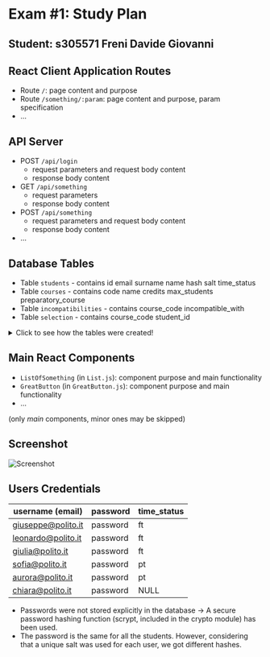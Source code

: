 # Exam #1: Study Plan
## Student: s305571 Freni Davide Giovanni 

## React Client Application Routes

- Route `/`: page content and purpose
- Route `/something/:param`: page content and purpose, param specification
- ...

## API Server

- POST `/api/login`
  - request parameters and request body content
  - response body content
- GET `/api/something`
  - request parameters
  - response body content
- POST `/api/something`
  - request parameters and request body content
  - response body content
- ...

## Database Tables

- Table `students` - contains id email surname name hash salt time_status
- Table `courses` - contains code name credits max_students preparatory_course
- Table `incompatibilities` - contains course_code incompatible_with
- Table `selection` - contains course_code student_id


<details>
  <summary>Click to see how the tables were created!</summary>

    CREATE TABLE IF NOT EXISTS "courses" (
    "code" TEXT PRIMARY KEY NOT NULL,
    "name" TEXT UNIQUE NOT NULL,
    "credits" INTEGER NOT NULL,
    "max_students" INTEGER,
    "preparatory_course" TEXT,
    FOREIGN KEY (preparatory_course) REFERENCES courses(code)	
    CHECK(
        typeof("code") = "text" AND
        length("code") = 7
    )
);

    CREATE TABLE IF NOT EXISTS "students" (
    "id" INTEGER PRIMARY KEY AUTOINCREMENT NOT NULL,
    "email" TEXT UNIQUE NOT NULL,
    "surname" TEXT NOT NULL,
    "name" TEXT NOT NULL,
    "hash" TEXT NOT NULL,
    "salt" TEXT UNIQUE NOT NULL,       
    "time_status" TEXT
);

    CREATE TABLE IF NOT EXISTS "selection" (
    "course_code" TEXT NOT NULL,
    "student_id" INTEGER NOT NULL,
    PRIMARY KEY (course_code, student_id),
    FOREIGN KEY(course_code) REFERENCES courses(code),	
    FOREIGN KEY(student_id) REFERENCES students(id)
);

    CREATE TABLE IF NOT EXISTS "incompatibilities" (
    "course_code" TEXT NOT NULL,
    "incompatible_with" TEXT NOT NULL,
    PRIMARY KEY (course_code, incompatible_with),
    FOREIGN KEY(course_code) REFERENCES courses(code),	
    FOREIGN KEY(incompatible_with) REFERENCES courses (code)
);

</details>

## Main React Components

- `ListOfSomething` (in `List.js`): component purpose and main functionality
- `GreatButton` (in `GreatButton.js`): component purpose and main functionality
- ...

(only _main_ components, minor ones may be skipped)

## Screenshot

![Screenshot](./img/screenshot.jpg)

## Users Credentials

| username (email) | password | time_status |
|------------------|----------|-------------|
| giuseppe@polito.it | password | ft |
| leonardo@polito.it | password | ft |
| giulia@polito.it | password | ft |
| sofia@polito.it | password | pt |
| aurora@polito.it | password | pt |
| chiara@polito.it | password | NULL |

  * Passwords were not stored explicitly in the database -> A secure password hashing function (scrypt, included in the crypto module) has been used.
  * The password is the same for all the students.
However, considering that a unique salt was used for each user, we got different hashes.

